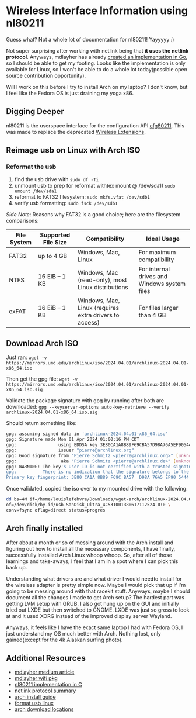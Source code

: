 # Wireless Interface Information using nl80211

Guess what? Not a whole lot of documentation for nl80211! Yayyyyy :)

Not super surprising after working with netlink being that **it uses the netlink
protocol**. Anyways, mdlayher has already [created an implementation in
Go][mdlayher wifi pkg], so I should be able to get my footing. Looks like the
implementation is only available for Linux, so I won't be able to do a whole lot
today(possible open source contribution opportunity).

Will I work on this before I try to install Arch on my laptop? I don't know, but
I feel like the Fedora OS is just draining my yoga x86.

## Digging Deeper

nl80211 is the userspace interface for the configuration API [cfg80211][]. This
was made to replace the deprecated [Wireless Extensions][].

## Reimage usb on Linux with Arch ISO

### Reformat the usb

1. find the usb drive with `sudo df -Ti`
2. unmount usb to prep for reformat with(ex mount @ /dev/sda1) `sudo umount /dev/sda1`
3. reformat to FAT32 filesystem: `sudo mkfs.vfat /dev/sdb1`
4. verify usb formatting: `sudo fsck /dev/sdb1`

*Side Note*: Reasons why FAT32 is a good choice; here are the filesystem comparisons:

File System | Supported File Size | Compatibility | Ideal Usage
----------- | ------------------- | ------------- | -----------
FAT32       | up to 4 GB          | Windows, Mac, Linux | For maximum compatibility
NTFS        | 16 EiB – 1 KB       | Windows, Mac (read-only), most Linux distributions | For internal drives and Windows system files
exFAT       | 16 EiB – 1 KB       | Windows, Mac, Linux (requires extra drivers to access) | For files larger than 4 GB

## Download Arch ISO

Just ran:
`wget -v https://mirrors.umd.edu/archlinux/iso/2024.04.01/archlinux-2024.04.01-x86_64.iso`

Then get the gpg file:
`wget -v https://mirrors.umd.edu/archlinux/iso/2024.04.01/archlinux-2024.04.01-x86_64.iso.sig`

Validate the package signature with gpg by running after both are downloaded:
`gpg --keyserver-options auto-key-retrieve --verify archlinux-2024.04.01-x86_64.iso.sig`

Should return something like:

```bash
gpg: assuming signed data in 'archlinux-2024.04.01-x86_64.iso'
gpg: Signature made Mon 01 Apr 2024 01:00:16 PM CDT
gpg:                using EDDSA key 3E80CA1A8B89F69CBA57D98A76A5EF9054449A5C
gpg:                issuer "pierre@archlinux.org"
gpg: Good signature from "Pierre Schmitz <pierre@archlinux.org>" [unknown]
gpg:                 aka "Pierre Schmitz <pierre@archlinux.de>" [unknown]
gpg: WARNING: The key's User ID is not certified with a trusted signature!
gpg:          There is no indication that the signature belongs to the owner.
Primary key fingerprint: 3E80 CA1A 8B89 F69C BA57  D98A 76A5 EF90 5444 9A5C
```

Once validated, copied the iso over to my mounted drive with the following:

```bash
dd bs=4M if=/home/louislefebvre/Downloads/wget-arch/archlinux-2024.04.01-x86_64.iso \
of=/dev/disk/by-id/usb-SanDisk_Ultra_4C531001380617112524-0:0 \
conv=fsync oflag=direct status=progres
```

## Arch finally installed

After about a month or so of messing around with the Arch install and figuring out how to
install all the necessary components, I have finally, successfully installed Arch Linux
whoop whoop. So, after all of those learnings and take-aways, I feel that I am in a spot
where I can pick this back up.

Understanding what drivers are and what driver I would needto install for the wireless
adapter is pretty simple now. Maybe I would pick that up if I'm going to be messing around
with that racekit stuff. Anyways, maybe I should document all the changes I made to get Arch
setup? The hardest part was getting LVM setup with GRUB. I also got hung up on the GUI and
initially tried out LXDE but then switched to GNOME. LXDE was just so gross to look at and
it used XORG instead of the improved display server Wayland.

Anyways, it feels like I have the exact same laptop I had with Fedora OS, I just understand
my OS much better with Arch. Nothing lost, only gained(except for the 4k Alaskan surfing photo).

## Additional Resources

- [mdlayher medium article][]
- [mdlayher wifi pkg][]
- [nl80211 implementation in C][]
- [netlink protocol summary][]
- [arch install guide][]
- [format usb linux][]
- [arch download locations][]

[arch download locations]: https://archlinux.org/download/
[arch install guide]: https://wiki.archlinux.org/title/Installation_guide
[cfg80211]: https://www.kernel.org/doc/html/v4.12/driver-api/80211/cfg80211.html
[format usb linux]: https://phoenixnap.com/kb/linux-format-usb
[mdlayher medium article]: https://medium.com/@mdlayher/linux-netlink-and-go-part-3-packages-netlink-genetlink-and-wifi-b0ca78e62f8a
[mdlayher wifi pkg]: https://github.com/mdlayher/wifi/tree/main
[nl80211 implementation in C]: https://alamot.github.io/nl80211/
[netlink protocol summary]: https://www.infradead.org/~tgr/libnl/
[Wireless Extensions]: https://hewlettpackard.github.io/wireless-tools/Linux.Wireless.Extensions.html

